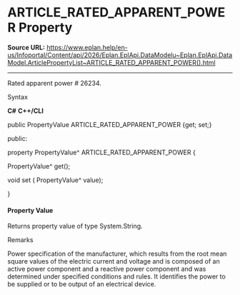 # ARTICLE_RATED_APPARENT_POWER Property

**Source URL:** https://www.eplan.help/en-us/Infoportal/Content/api/2026/Eplan.EplApi.DataModelu~Eplan.EplApi.DataModel.ArticlePropertyList~ARTICLE_RATED_APPARENT_POWER().html

---

Rated apparent power # 26234.

Syntax

**C#**
**C++/CLI**


public PropertyValue ARTICLE_RATED_APPARENT_POWER {get; set;}

public:

property PropertyValue^ ARTICLE_RATED_APPARENT_POWER {

   PropertyValue^ get();

   void set (    PropertyValue^ value);

}


#### Property Value

Returns property value of type System.String.

Remarks

Power specification of the manufacturer, which results from the root mean square values of the electric current and voltage and is composed of an active power component and a reactive power component and was determined under specified conditions and rules. It identifies the power to be supplied or to be output of an electrical device.

